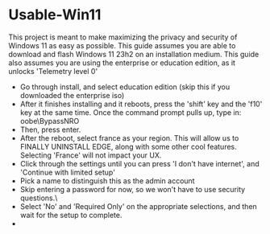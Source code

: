 # Usable-Win11

This project is meant to make maximizing the privacy and security of Windows 11 as easy as possible. This guide assumes you are able to download and flash Windows 11 23h2 on an installation medium.
This guide also assumes you are using the enterprise or education edition, as it unlocks 'Telemetry level 0'

- Go through install, and select education edition (skip this if you downloaded the enterprise iso)
- After it finishes installing and it reboots, press the 'shift' key and the 'f10' key at the same time. Once the command prompt pulls up, type in: oobe\BypassNRO
- Then, press enter.
- After the reboot, select france as your region. This will allow us to FINALLY UNINSTALL EDGE, along with some other cool features. Selecting 'France' will not impact your UX.
- Click through the settings until you can press 'I don't have internet', and 'Continue with limited setup'
- Pick a name to distinguish this as the admin account
- Skip entering a password for now, so we won't have to use security questions.\
- Select 'No' and 'Required Only' on the appropriate selections, and then wait for the setup to complete.
- 
